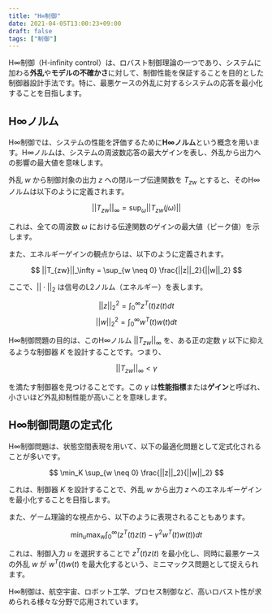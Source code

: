 ```yaml
---
title: "H∞制御"
date: 2021-04-05T13:00:23+09:00
draft: false
tags: ["制御"] 
---
```

<!--more-->
H∞制御（H-infinity control）は、ロバスト制御理論の一つであり、システムに加わる**外乱**や**モデルの不確かさ**に対して、制御性能を保証することを目的とした制御器設計手法です。特に、最悪ケースの外乱に対するシステムの応答を最小化することを目指します。

## H∞ノルム

H∞制御では、システムの性能を評価するために**H∞ノルム**という概念を用います。H∞ノルムは、システムの周波数応答の最大ゲインを表し、外乱から出力への影響の最大値を意味します。

外乱 $w$ から制御対象の出力 $z$ への閉ループ伝達関数を $T_{zw}$ とすると、そのH∞ノルムは以下のように定義されます。

$$ ||T_{zw}||_\infty = \sup_{\omega} ||T_{zw}(j\omega)|| $$

これは、全ての周波数 $\omega$ における伝達関数のゲインの最大値（ピーク値）を示します。

また、エネルギーゲインの観点からは、以下のように定義されます。

$$ ||T_{zw}||_\infty = \sup_{w \neq 0} \frac{||z||_2}{||w||_2} $$

ここで、$||\cdot||_2$ は信号のL2ノルム（エネルギー）を表します。

$$ ||z||_2^2 = \int_0^\infty z^T(t)z(t)dt $$
$$ ||w||_2^2 = \int_0^\infty w^T(t)w(t)dt $$

H∞制御問題の目的は、このH∞ノルム $||T_{zw}||_\infty$ を、ある正の定数 $\gamma$ 以下に抑えるような制御器 $K$ を設計することです。つまり、

$$ ||T_{zw}||_\infty < \gamma $$

を満たす制御器を見つけることです。この $\gamma$ は**性能指標**または**ゲイン**と呼ばれ、小さいほど外乱抑制性能が高いことを意味します。

## H∞制御問題の定式化

H∞制御問題は、状態空間表現を用いて、以下の最適化問題として定式化されることが多いです。

$$ \min_K \sup_{w \neq 0} \frac{||z||_2}{||w||_2} $$

これは、制御器 $K$ を設計することで、外乱 $w$ から出力 $z$ へのエネルギーゲインを最小化することを目指します。

また、ゲーム理論的な視点から、以下のように表現されることもあります。

$$ \min_u \max_w \int_0^\infty (z^T(t)z(t) - \gamma^2 w^T(t)w(t)) dt $$

これは、制御入力 $u$ を選択することで $z^T(t)z(t)$ を最小化し、同時に最悪ケースの外乱 $w$ が $w^T(t)w(t)$ を最大化するという、ミニマックス問題として捉えられます。

H∞制御は、航空宇宙、ロボット工学、プロセス制御など、高いロバスト性が求められる様々な分野で応用されています。
